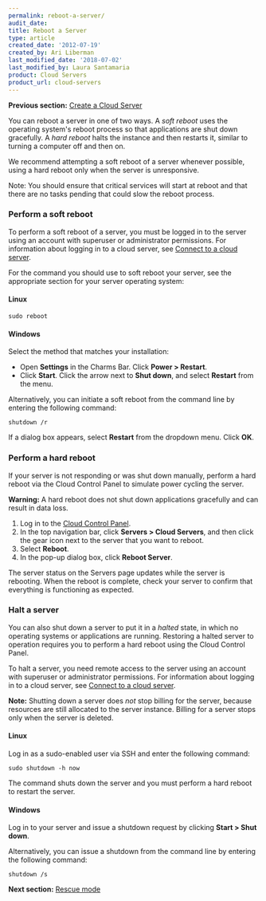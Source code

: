 ```yaml
---
permalink: reboot-a-server/
audit_date:
title: Reboot a Server
type: article
created_date: '2012-07-19'
created_by: Ari Liberman
last_modified_date: '2018-07-02'
last_modified_by: Laura Santamaria
product: Cloud Servers
product_url: cloud-servers
---
```


**Previous section:** [Create a Cloud Server](/how-to/create-a-cloud-server)

You can reboot a server in one of two ways. A *soft reboot* uses the
operating system's reboot process so that applications are shut down
gracefully. A *hard reboot* halts the instance and then restarts it,
similar to turning a computer off and then on.

We recommend attempting a soft reboot of a server whenever possible,
using a hard reboot only when the server is unresponsive.

Note: You should ensure that critical services will start at reboot and
that there are no tasks pending that could slow the reboot process.

### Perform a soft reboot

To perform a soft reboot of a server, you must be logged in to the
server using an account with superuser or administrator permissions. For
information about logging in to a cloud server, see [Connect to a cloud server](/how-to/connect-to-a-cloud-server).

For the command you should use to soft reboot your server, see the
appropriate section for your server operating system:

#### Linux

    sudo reboot

#### Windows

Select the method that matches your installation:

- Open **Settings** in the Charms Bar. Click **Power > Restart**.
- Click **Start**. Click the arrow next to **Shut down**, and select **Restart** from the menu.

Alternatively, you can initiate a soft reboot from the command line by
entering the following command:

    shutdown /r

If a dialog box appears, select **Restart** from the dropdown menu. Click **OK**.

### Perform a hard reboot

If your server is not responding or was shut down manually, perform a
hard reboot via the Cloud Control Panel to simulate power cycling the
server.

**Warning:** A hard reboot does not shut down applications gracefully
and can result in data loss.

1.  Log in to the [Cloud Control Panel](https://mycloud.rackspace.com/).
2.  In the top navigation bar, click **Servers > Cloud Servers**, and then click the gear icon next to the server that you want to reboot.
3.  Select **Reboot**.
4.  In the pop-up dialog box, click **Reboot Server**.

The server status on the Servers page updates while the server is
rebooting. When the reboot is complete, check your server to confirm
that everything is functioning as expected.

### Halt a server

You can also shut down a server to put it in a *halted* state, in
which no operating systems or applications are running.
Restoring a halted server to operation requires you to perform a hard
reboot using the Cloud Control Panel.

To halt a server, you need remote access to the server using an
account with superuser or administrator
permissions. For information about logging in to a cloud
server, see [Connect to a cloud server](/how-to/connect-to-a-cloud-server).

**Note:** Shutting down a server does *not* stop billing for the server,
because resources are still allocated to the server instance. Billing
for a server stops only when the server is deleted.

#### Linux

Log in as a sudo-enabled user via SSH and enter the following command:

    sudo shutdown -h now

The command shuts down the server and you must perform a hard reboot to
restart the server.

#### Windows

Log in to your server and issue a shutdown request by
clicking **Start > Shut down**.

Alternatively, you can issue a shutdown from the command line by
entering the following command:

    shutdown /s

**Next section:** [Rescue mode](/how-to/rescue-mode)
